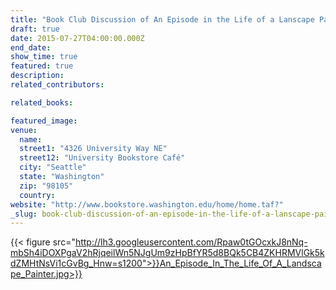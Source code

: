 ```yaml
---
title: "Book Club Discussion of An Episode in the Life of a Lanscape Painter"
draft: true
date: 2015-07-27T04:00:00.000Z
end_date:
show_time: true
featured: true
description:
related_contributors:

related_books:

featured_image: 
venue:
  name:
  street1: "4326 University Way NE"
  street12: "University Bookstore Café"
  city: "Seattle"
  state: "Washington"
  zip: "98105"
  country:
website: "http://www.bookstore.washington.edu/home/home.taf?"
_slug: book-club-discussion-of-an-episode-in-the-life-of-a-lanscape-painter
---
```


{{< figure src="http://lh3.googleusercontent.com/Rpaw0tGOcxkJ8nNq-mbSh4iDOXPgaV2hRjqeilWn5NJgUm9zHpBfYR5d8BQk5CB4ZKHRMVlGk5kdZMHtNsVi1cGvBg_Hnw=s1200">}}An_Episode_In_The_Life_Of_A_Landscape_Painter.jpg>}}

